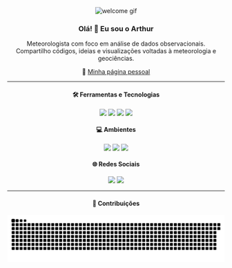 <div align="center">
  <img height="120" src="https://media.giphy.com/media/M9gbBd9nbDrOTu1Mqx/giphy.gif" alt="welcome gif"/>
</div>

<h3 align="center">Olá! 👋 Eu sou o Arthur</h3>

<p align="center">
  Meteorologista com foco em análise de dados observacionais. <br>
  Compartilho códigos, ideias e visualizações voltadas à meteorologia e geociências.
</p>

<p align="center">
  🔗 <a href="https://arthurwduart.github.io/arthur-duarte.github.io/">Minha página pessoal</a>
</p>

---

<h4 align="center">🛠️ Ferramentas e Tecnologias</h4>

<p align="center">
  <a href="https://www.python.org/" target="_blank"><img src="https://cdn.jsdelivr.net/gh/devicons/devicon/icons/python/python-original.svg" width="35"/></a>
  <a href="https://www.r-project.org/" target="_blank"><img src="https://cdn.jsdelivr.net/gh/devicons/devicon/icons/r/r-original.svg" width="35"/></a>
  <a href="https://www.gnu.org/software/bash/" target="_blank"><img src="https://cdn.jsdelivr.net/gh/devicons/devicon/icons/bash/bash-original.svg" width="35"/></a>
  <a href="https://git-scm.com/" target="_blank"><img src="https://cdn.jsdelivr.net/gh/devicons/devicon/icons/git/git-original.svg" width="35"/></a>
</p>

<h4 align="center">💻 Ambientes</h4>

<p align="center">
  <a href="https://code.visualstudio.com/" target="_blank"><img src="https://cdn.jsdelivr.net/gh/devicons/devicon/icons/vscode/vscode-original.svg" width="35"/></a>
  <a href="https://www.linux.org/" target="_blank"><img src="https://cdn.jsdelivr.net/gh/devicons/devicon/icons/linux/linux-original.svg" width="35"/></a>
  <a href="https://jupyter.org/" target="_blank"><img src="https://upload.wikimedia.org/wikipedia/commons/3/38/Jupyter_logo.svg" width="35"/></a>
</p>

<h4 align="center">🌐 Redes Sociais</h4>

<p align="center">
  <a href="https://www.instagram.com/arthurwduarte" target="_blank"><img src="https://raw.githubusercontent.com/rahuldkjain/github-profile-readme-generator/master/src/images/icons/Social/instagram.svg" height="35"/></a>
  <a href="https://www.linkedin.com/in/arthurwduarte" target="_blank"><img src="https://raw.githubusercontent.com/rahuldkjain/github-profile-readme-generator/master/src/images/icons/Social/linked-in-alt.svg" height="35"/></a>
</p>

---

<h4 align="center">🐍 Contribuições</h4>

<p align="center">
  <img src="https://github.com/arthurwduart/arthurwduart/blob/output/github-contribution-grid-snake.svg" alt="Snake animation" />
</p>
